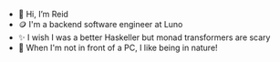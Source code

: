 - 👋 Hi, I’m Reid 
- 🪙 I'm a backend software engineer at Luno
- ✨ I wish I was a better Haskeller but monad transformers are scary
- 🌲 When I'm not in front of a PC, I like being in nature!

<!---
reidswan/reidswan is a ✨ special ✨ repository because its `README.md` (this file) appears on your GitHub profile.
You can click the Preview link to take a look at your changes.
--->
